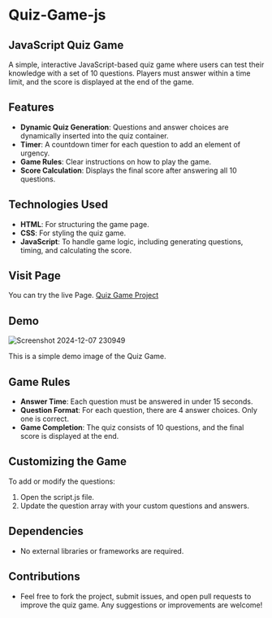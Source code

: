 ﻿# Quiz-Game-js
## JavaScript Quiz Game

A simple, interactive JavaScript-based quiz game where users can test their knowledge with a set of 10 questions. Players must answer within a time limit, and the score is displayed at the end of the game.

## Features
- **Dynamic Quiz Generation**: Questions and answer choices are dynamically inserted into the quiz container.
- **Timer**: A countdown timer for each question to add an element of urgency.
- **Game Rules**: Clear instructions on how to play the game.
- **Score Calculation**: Displays the final score after answering all 10 questions.

## Technologies Used
- **HTML**: For structuring the game page.
- **CSS**: For styling the quiz game.
- **JavaScript**: To handle game logic, including generating questions, timing, and calculating the score.

## Visit Page
You can try the live Page. [Quiz Game Project](https://quizy-game-2d2e1d.netlify.app)

## Demo
![Screenshot 2024-12-07 230949](https://github.com/user-attachments/assets/57681010-7010-423e-b555-54fe8b29e9ee)

This is a simple demo image of the Quiz Game.

## Game Rules
- **Answer Time**: Each question must be answered in under 15 seconds.
- **Question Format**: For each question, there are 4 answer choices. Only one is correct.
- **Game Completion**: The quiz consists of 10 questions, and the final score is displayed at the end.

## Customizing the Game
To add or modify the questions:

1. Open the script.js file.
2. Update the question array with your custom questions and answers.

## Dependencies
- No external libraries or frameworks are required.

## Contributions
- Feel free to fork the project, submit issues, and open pull requests to improve the quiz game. Any suggestions or improvements are welcome!
